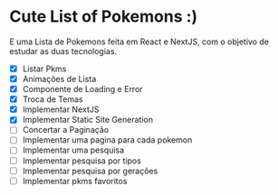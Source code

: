# Cute List of Pokemons :)

E uma Lista de Pokemons feita em React e NextJS, com o objetivo de estudar as duas tecnologias.

- [X] Listar Pkms
- [X] Animações de Lista
- [X] Componente de Loading e Error
- [X] Troca de Temas
- [X] Implementar NextJS
- [X] Implementar Static Site Generation
- [ ] Concertar a Paginação
- [ ] Implementar uma pagina para cada pokemon
- [ ] Implementar uma pesquisa
- [ ] Implementar pesquisa por tipos
- [ ] Implementar pesquisa por gerações
- [ ] Implementar pkms favoritos
